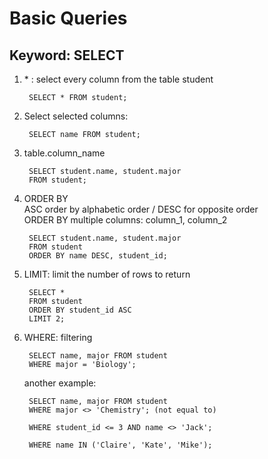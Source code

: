 # Basic Queries

## Keyword: SELECT
1. \* : select every column from the table student

        SELECT * FROM student;

2. Select selected columns:

        SELECT name FROM student;

3. table.column_name

        SELECT student.name, student.major
        FROM student;

4. ORDER BY <br>
ASC order by alphabetic order / DESC for opposite order<br>
ORDER BY multiple columns: column_1, column_2

        SELECT student.name, student.major
        FROM student
        ORDER BY name DESC, student_id;


1. LIMIT: limit the number of rows to return

        SELECT * 
        FROM student
        ORDER BY student_id ASC
        LIMIT 2;


1. WHERE: filtering

        SELECT name, major FROM student
        WHERE major = 'Biology';
    
    another example:

        SELECT name, major FROM student
        WHERE major <> 'Chemistry'; (not equal to)

        WHERE student_id <= 3 AND name <> 'Jack';

        WHERE name IN ('Claire', 'Kate', 'Mike');
        

